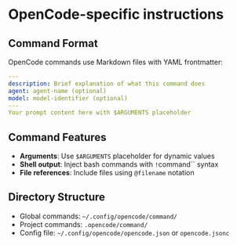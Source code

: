 # OpenCode-specific instructions

## Command Format
OpenCode commands use Markdown files with YAML frontmatter:

```yaml
---
description: Brief explanation of what this command does
agent: agent-name (optional)
model: model-identifier (optional)
---
Your prompt content here with $ARGUMENTS placeholder
```

## Command Features
- **Arguments**: Use `$ARGUMENTS` placeholder for dynamic values
- **Shell output**: Inject bash commands with `!`command`` syntax
- **File references**: Include files using `@filename` notation

## Directory Structure
- Global commands: `~/.config/opencode/command/`
- Project commands: `.opencode/command/`
- Config file: `~/.config/opencode/opencode.json` or `opencode.jsonc`
